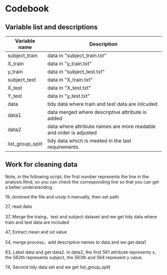 Codebook
========

Variable list and descriptions
------------------------------

Variable name    | Description
-----------------|------------
subject_train    | data in "subject_train.txt"
X_train         | data in "y_train.txt"
y_train       | data in "subject_test.txt"
subject_test  | data in "X_train.txt"
X_test | data in "X_test.txt"
Y_test     | data in "y_test.txt"
data | tidy data where train and test data are inlcuded
data1 | data merged where descriptive attribute is added
data2 | data where attribute names are more readable and order is adjusted
list_group_split | tidy data which is meeted in the last requirements

Work for cleaning data
------------------------------


Note, in the following script, the first number represents the line in the analysis.Rmd, so you can check the corresponding line so that you can get a better understanding.

19, donlowd the file and unzip it manually, then set path 

27, read data 

37, Merge the traing、test and subject dataset and we get tidy data where train and test data are included

47, Extract mean and sd value

54, merge process，add descriptive names to data and we get data1

63, Label data and get data2. 
In data2, the first 561 attribute represents x, the 562th represents subject, the 563th and 564 represent y value.

74, Second tidy data set and we get list_group_split



